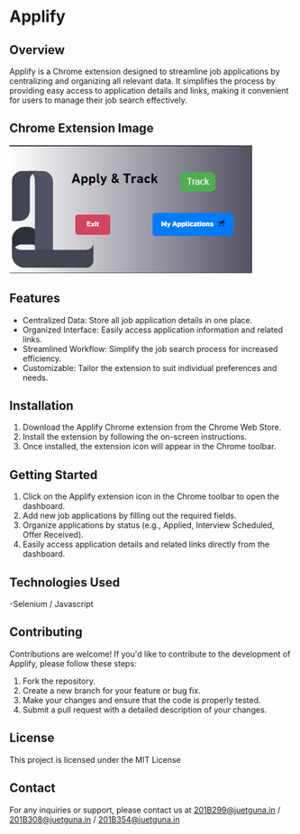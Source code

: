 # Applify

## Overview
Applify is a Chrome extension designed to streamline job applications by centralizing and organizing all relevant data. It simplifies the process by providing easy access to application details and links, making it convenient for users to manage their job search effectively.
## Chrome Extension Image

![Applify Chrome Extension](Applify.png)

## Features
- Centralized Data: Store all job application details in one place.
- Organized Interface: Easily access application information and related links.
- Streamlined Workflow: Simplify the job search process for increased efficiency.
- Customizable: Tailor the extension to suit individual preferences and needs.

## Installation
1. Download the Applify Chrome extension from the Chrome Web Store.
2. Install the extension by following the on-screen instructions.
3. Once installed, the extension icon will appear in the Chrome toolbar.

## Getting Started
1. Click on the Applify extension icon in the Chrome toolbar to open the dashboard.
2. Add new job applications by filling out the required fields.
3. Organize applications by status (e.g., Applied, Interview Scheduled, Offer Received).
4. Easily access application details and related links directly from the dashboard.

## Technologies Used
-Selenium / Javascript

## Contributing
Contributions are welcome! If you'd like to contribute to the development of Applify, please follow these steps:
1. Fork the repository.
2. Create a new branch for your feature or bug fix.
3. Make your changes and ensure that the code is properly tested.
4. Submit a pull request with a detailed description of your changes.

## License
This project is licensed under the MIT License 

## Contact
For any inquiries or support, please contact us at 201B299@juetguna.in / 201B308@juetguna.in / 201B354@juetguna.in

